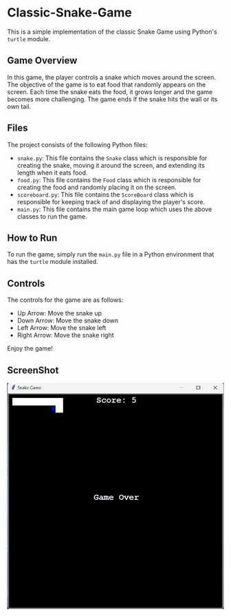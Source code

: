 # Classic-Snake-Game

This is a simple implementation of the classic Snake Game using Python's `turtle` module.

## Game Overview

In this game, the player controls a snake which moves around the screen. The objective of the game is to eat food that randomly appears on the screen. Each time the snake eats the food, it grows longer and the game becomes more challenging. The game ends if the snake hits the wall or its own tail.

## Files

The project consists of the following Python files:

- `snake.py`: This file contains the `Snake` class which is responsible for creating the snake, moving it around the screen, and extending its length when it eats food.
- `food.py`: This file contains the `Food` class which is responsible for creating the food and randomly placing it on the screen.
- `scoreboard.py`: This file contains the `ScoreBoard` class which is responsible for keeping track of and displaying the player's score.
- `main.py`: This file contains the main game loop which uses the above classes to run the game.

## How to Run

To run the game, simply run the `main.py` file in a Python environment that has the `turtle` module installed.

## Controls

The controls for the game are as follows:

- Up Arrow: Move the snake up
- Down Arrow: Move the snake down
- Left Arrow: Move the snake left
- Right Arrow: Move the snake right

Enjoy the game!

## ScreenShot

![Screenshot](images/snake_game.png)


